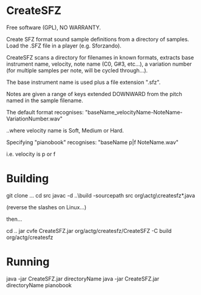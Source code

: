 # CreateSFZ
Free software (GPL), NO WARRANTY.


Create SFZ format sound sample definitions from a directory of samples.
Load the .SFZ file in a player (e.g. Sforzando).


CreateSFZ scans a directory for filenames in known formats, extracts 
base instrument name,
velocity,
note name (C0, G#3, etc...),
a variation number (for multiple samples per note, will be cycled through...).

The base instrument name is used plus a file extension ".sfz".

Notes are given a range of keys extended DOWNWARD from the pitch named in the sample filename.

The default format recognises:
"baseName\_velocityName-NoteName-VariationNumber.wav"

..where velocity name is Soft, Medium or Hard.

Specifying "pianobook" recognises:
 "baseName p|f NoteName.wav"

i.e. velocity is p or f


# Building
git clone ...
cd src
javac -d ..\build -sourcepath src org\actg\createsfz\*.java

(reverse the slashes on Linux...)


then...

cd ..
jar cvfe CreateSFZ.jar org/actg/createsfz/CreateSFZ -C build org/actg/createsfz


# Running

java -jar CreateSFZ.jar directoryName 
java -jar CreateSFZ.jar directoryName pianobook




